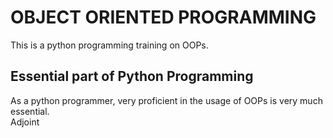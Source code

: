 # OBJECT ORIENTED PROGRAMMING

This is a python programming training on OOPs.  

## Essential part of Python Programming

As a python programmer, very proficient in the usage of OOPs is very much essential.  
Adjoint

